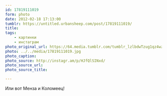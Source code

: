 ```yaml
---
id: 17819111019
form: photo
date: 2012-02-18 17:13:00
tumblr: https://untitled.urbansheep.com/post/17819111019/
title:
tags:
    - картинки
    - инстаграм
photo_original_url: https://64.media.tumblr.com/tumblr_lzlbdwTzug1qz4wzio1_640.jpg
photo: ../../media/17819111019.jpg
photo_caption:
photo_source: http://instagr.am/p/HJfQlSINxd/
photo_source_url:
photo_source_title:

---
```


<p>Или вот Менза и Коломеец!</p>
